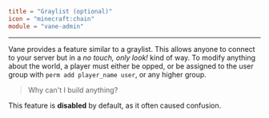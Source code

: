 ```toml
title = "Graylist (optional)"
icon = "minecraft:chain"
module = "vane-admin"
```
---
Vane provides a feature similar to a graylist.
This allows anyone to connect to your server but in a *no touch, only look!* kind of way.
To modify anything about the world, a player must either be opped,
or be assigned to the user group with `perm add player_name user`, or any higher group.

> Why can't I build anything?

This feature is **disabled** by default, as it often caused confusion.
